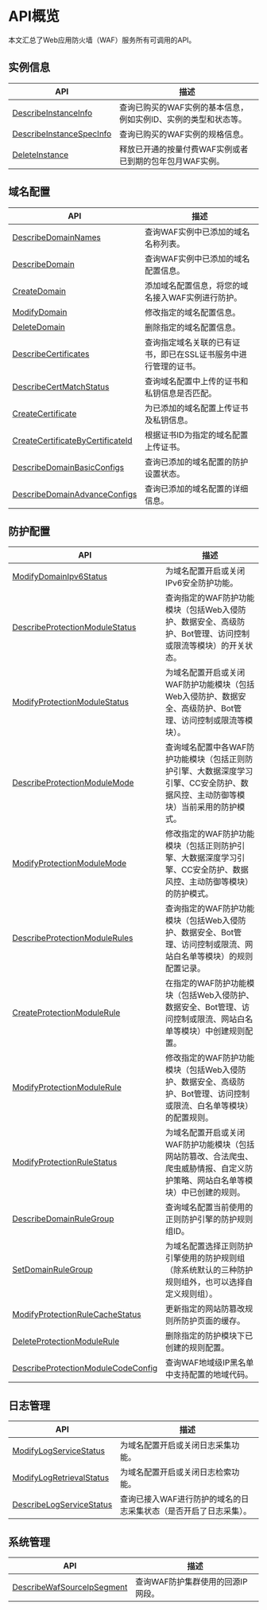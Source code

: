 # API概览

本文汇总了Web应用防火墙（WAF）服务所有可调用的API。

## 实例信息

|API|描述|
|---|--|
|[DescribeInstanceInfo](/cn.zh-CN/API参考/实例信息/DescribeInstanceInfo.md)|查询已购买的WAF实例的基本信息，例如实例ID、实例的类型和状态等。|
|[DescribeInstanceSpecInfo](/cn.zh-CN/API参考/实例信息/DescribeInstanceSpecInfo.md)|查询已购买的WAF实例的规格信息。|
|[DeleteInstance](/cn.zh-CN/API参考/实例信息/DeleteInstance.md)|释放已开通的按量付费WAF实例或者已到期的包年包月WAF实例。|

## 域名配置

|API|描述|
|---|--|
|[DescribeDomainNames](/cn.zh-CN/API参考/域名配置/DescribeDomainNames.md)|查询WAF实例中已添加的域名名称列表。|
|[DescribeDomain](/cn.zh-CN/API参考/域名配置/DescribeDomain.md)|查询WAF实例中已添加的域名配置信息。|
|[CreateDomain](/cn.zh-CN/API参考/域名配置/CreateDomain.md)|添加域名配置信息，将您的域名接入WAF实例进行防护。|
|[ModifyDomain](/cn.zh-CN/API参考/域名配置/ModifyDomain.md)|修改指定的域名配置信息。|
|[DeleteDomain](/cn.zh-CN/API参考/域名配置/DeleteDomain.md)|删除指定的域名配置信息。|
|[DescribeCertificates](/cn.zh-CN/API参考/域名配置/DescribeCertificates.md)|查询指定域名关联的已有证书，即已在SSL证书服务中进行管理的证书。|
|[DescribeCertMatchStatus](/cn.zh-CN/API参考/域名配置/DescribeCertMatchStatus.md)|查询域名配置中上传的证书和私钥信息是否匹配。|
|[CreateCertificate](/cn.zh-CN/API参考/域名配置/CreateCertificate.md)|为已添加的域名配置上传证书及私钥信息。|
|[CreateCertificateByCertificateId](/cn.zh-CN/API参考/域名配置/CreateCertificateByCertificateId.md)|根据证书ID为指定的域名配置上传证书。|
|[DescribeDomainBasicConfigs](/cn.zh-CN/API参考/域名配置/DescribeDomainBasicConfigs.md)|查询已添加的域名配置的防护设置状态。|
|[DescribeDomainAdvanceConfigs](/cn.zh-CN/API参考/域名配置/DescribeDomainAdvanceConfigs.md)|查询已添加的域名配置的详细信息。|

## 防护配置

|API|描述|
|---|--|
|[ModifyDomainIpv6Status](/cn.zh-CN/API参考/防护配置/ModifyDomainIpv6Status.md)|为域名配置开启或关闭IPv6安全防护功能。|
|[DescribeProtectionModuleStatus](/cn.zh-CN/API参考/防护配置/DescribeProtectionModuleStatus.md)|查询指定的WAF防护功能模块（包括Web入侵防护、数据安全、高级防护、Bot管理、访问控制或限流等模块）的开关状态。|
|[ModifyProtectionModuleStatus](/cn.zh-CN/API参考/防护配置/ModifyProtectionModuleStatus.md)|为域名配置开启或关闭WAF防护功能模块（包括Web入侵防护、数据安全、高级防护、Bot管理、访问控制或限流等模块）。|
|[DescribeProtectionModuleMode](/cn.zh-CN/API参考/防护配置/DescribeProtectionModuleMode.md)|查询域名配置中各WAF防护功能模块（包括正则防护引擎、大数据深度学习引擎、CC安全防护、数据风控、主动防御等模块）当前采用的防护模式。|
|[ModifyProtectionModuleMode](/cn.zh-CN/API参考/防护配置/ModifyProtectionModuleMode.md)|修改指定的WAF防护功能模块（包括正则防护引擎、大数据深度学习引擎、CC安全防护、数据风控、主动防御等模块）的防护模式。|
|[DescribeProtectionModuleRules](/cn.zh-CN/API参考/防护配置/DescribeProtectionModuleRules.md)|查询指定的WAF防护功能模块（包括Web入侵防护、数据安全、Bot管理、访问控制或限流、网站白名单等模块）的规则配置记录。|
|[CreateProtectionModuleRule](/cn.zh-CN/API参考/防护配置/CreateProtectionModuleRule.md)|在指定的WAF防护功能模块（包括Web入侵防护、数据安全、Bot管理、访问控制或限流、网站白名单等模块）中创建规则配置。|
|[ModifyProtectionModuleRule](/cn.zh-CN/API参考/防护配置/ModifyProtectionModuleRule.md)|修改指定的WAF防护功能模块（包括Web入侵防护、数据安全、高级防护、Bot管理、访问控制或限流、白名单等模块）的配置规则。|
|[ModifyProtectionRuleStatus](/cn.zh-CN/API参考/防护配置/ModifyProtectionRuleStatus.md)|为域名配置开启或关闭WAF防护功能模块（包括网站防篡改、合法爬虫、爬虫威胁情报、自定义防护策略、网站白名单等模块）中已创建的规则。|
|[DescribeDomainRuleGroup](/cn.zh-CN/API参考/防护配置/DescribeDomainRuleGroup.md)|查询域名配置当前使用的正则防护引擎的防护规则组ID。|
|[SetDomainRuleGroup](/cn.zh-CN/API参考/防护配置/SetDomainRuleGroup.md)|为域名配置选择正则防护引擎使用的防护规则组（除系统默认的三种防护规则组外，也可以选择自定义规则组）。|
|[ModifyProtectionRuleCacheStatus](/cn.zh-CN/API参考/防护配置/ModifyProtectionRuleCacheStatus.md)|更新指定的网站防篡改规则所防护页面的缓存。|
|[DeleteProtectionModuleRule](/cn.zh-CN/API参考/防护配置/DeleteProtectionModuleRule.md)|删除指定的防护模块下已创建的规则配置。|
|[DescribeProtectionModuleCodeConfig](/cn.zh-CN/API参考/防护配置/DescribeProtectionModuleCodeConfig.md)|查询WAF地域级IP黑名单中支持配置的地域代码。|

## 日志管理

|API|描述|
|---|--|
|[ModifyLogServiceStatus](/cn.zh-CN/API参考/日志管理/ModifyLogServiceStatus.md)|为域名配置开启或关闭日志采集功能。|
|[ModifyLogRetrievalStatus](/cn.zh-CN/API参考/日志管理/ModifyLogRetrievalStatus.md)|为域名配置开启或关闭日志检索功能。|
|[DescribeLogServiceStatus](/cn.zh-CN/API参考/日志管理/DescribeLogServiceStatus.md)|查询已接入WAF进行防护的域名的日志采集状态（是否开启了日志采集）。|

## 系统管理

|API|描述|
|---|--|
|[DescribeWafSourceIpSegment](/cn.zh-CN/API参考/系统管理/DescribeWafSourceIpSegment.md)|查询WAF防护集群使用的回源IP网段。|

